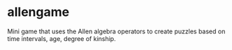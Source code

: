 # allengame
Mini game that uses the Allen algebra operators to create puzzles based on time intervals, age, degree of kinship.
